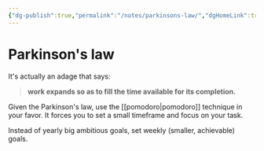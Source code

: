 ```yaml
---
{"dg-publish":true,"permalink":"/notes/parkinsons-law/","dgHomeLink":true,"dgPassFrontmatter":false,"dgShowBacklinks":true,"dgShowLocalGraph":false}
---
```


# Parkinson's law

It's actually an adage that says:

> **work expands so as to fill the time available for its completion.**

Given the Parkinson's law, use the [[pomodoro|pomodoro]] technique in your favor. It forces you to set a small timeframe and focus on your task.

Instead of yearly big ambitious goals, set weekly (smaller, achievable) goals.